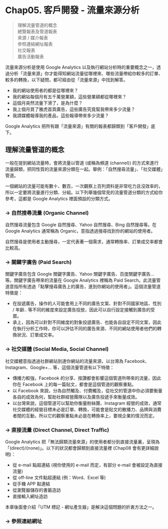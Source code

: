 # Chap05. 客戶開發 - 流量來源分析

> 理解流量管道的概念  
> 總覽報表及管道報表  
> 來源 / 媒介報表  
> 參照連結網址報表  
> 社交報表  
> 廣告活動報表

流量來源分析是使用 Google Analytics 以及執行網站分析時的重要概念之一，透過分析「流量來源」你才能得知網站流量從哪裡來、哪些流量帶給你較多的訂單、較多的轉換，以下疑問，都可經由從「流量來源」中找到解答。

- 我的網站使用者的都是從哪裡來？
- 我的網站每個月有五千萬營業額，這些營業額都從哪裡來？
- 這個月突然流量下滑了，是為什麼？
- 我上個月買了雅虎首頁廣告，這些廣告究竟幫我帶來多少流量？
- 我請媒體報導我的產品，這些報導帶來多少流量？

Google Analytics 把所有跟「流量來源」有關的報表都歸類到「客戶開發」底下。

## 理解流量管道的概念

一般在提到網站流量時，會將流量以管道 (或稱為頻道 (channel)) 的方式來進行流量歸類，把同性質的流量來源分類在一起。舉例：「自然搜尋流量」、「社交媒體」管道。

一個網站的流量可能有數十、數百，一次觀察上百列資料是非常吃力且沒效率的，所以一定要將流量進行分類、分組。以下列舉幾個常見的流量管道分類的方式給你參考，這都是 Google Analytics 裡面預設的分類方式。

### -> 自然搜尋流量 (Organic Channel)

自然搜尋流量包含 Google 自然搜尋、Yahoo 自然搜尋、Bing 自然搜尋等。在 Google Analytics 通常稱為 Organic，意指透過搜尋找到你的網站的使用者。

自然搜尋是使用者主動搜尋，一定代表著一個需求，通常轉換率、訂單成交率都會比較高。

### -> 關鍵字廣告 (Paid Search)

關鍵字廣告包含 Google 關鍵字廣告、Yahoo 關鍵字廣告、百度關鍵字廣告...等。關鍵字廣告帶來的流量在 Google Analytics 裡稱為 Paid Search。此流量管道意指所有透過「點擊搜尋廣告上的廣告，進到你網站的使用者」。這個流量管道特徵是：

- 在投遞廣告，操作的人可能會用上不同的廣告文案、針對不同國家地區、性別 / 年齡.. 等不同的維度來設定廣告投放，因此可以自行設定接觸到廣告的受眾。
- 承上，因為可以針對不同維度的對象投遞廣告、也能各自設定不同文案，因此在執行分析工作時，你可以評估不同的廣告來源、不同的網站使用者他們的轉換狀況、訂單成交率。

### -> 社交媒體 (Social Media, Social Channel)

社交媒體意指透過社群網站到達你網站的流量來源，以台灣為 Facebook、Instagram、Google+... 等，這個流量管道有以下特徵：

- 傳播力較強，Facebook 的分享、按讚都會影響這個管道所帶來的流量，因此你在 Facebook 上的每一篇貼文，都會是這個管道的觀察重點。
- 以 Facebook 來說，分為自然觸及、付費觸及，從社交的管道中你必須要衡量各自的成效為何，幫助社群經營團隊以及廣告投遞手來衡量成效。
- 以台灣來說，這個管道可以幫助你衡量粉絲團、Instagram 經營的成效，通常社交媒體的經營目標未必是訂單、轉換，可能會是貼文的散播力、品牌與消費者間的互動，所以它的觀察重點未必是在轉換率上，要視企業的情況而定。

### -> 直接流量 (Direct Channel, Direct Traffic)

Google Analytics 把「無法歸類流量來源」的使用者都分到直接流量裏，呈現為「(direct)/(none)」。以下的狀況都會歸類到直接流量裡 (Chap08 會有更詳細說明)：

- 從 e-mail 點超連結 (視你使用的 e-mail 而定，有部分 e-mail 會被設定為直接流量)
- 從 off-line 文件點超連結 (例：Word、Excel 等)
- 從手機 APP 點連結
- 從瀏覽器儲存的書籤造訪
- 直接輸入網址造訪

本章後面會介紹「UTM 標記 - 網址產生器」是解決這個問題的折衷方法之一。

### -> 參照連結網址